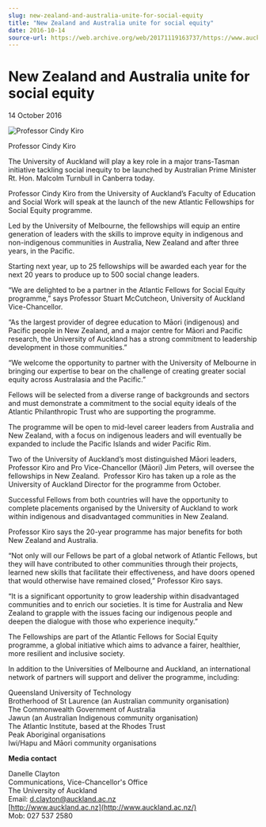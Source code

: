 ```yaml
---
slug: new-zealand-and-australia-unite-for-social-equity
title: "New Zealand and Australia unite for social equity"
date: 2016-10-14
source-url: https://web.archive.org/web/20171119163737/https://www.auckland.ac.nz/en/about/news-events-and-notices/news/news-2016/10/NZ-Aus-unite-for-social-equity.html
---
```

New Zealand and Australia unite for social equity
=================================================

14 October 2016

![Professor Cindy Kiro](https://www.auckland.ac.nz/en/about/news-events-and-notices/news/news-2016/10/NZ-Aus-unite-for-social-equity/_jcr_content/par/textimage/image.img.jpg/1476406634431.jpg "Professor Cindy Kiro")

Professor Cindy Kiro

The University of Auckland will play a key role in a major trans-Tasman initiative tackling social inequity to be launched by Australian Prime Minister Rt. Hon. Malcolm Turnbull in Canberra today.

Professor Cindy Kiro from the University of Auckland’s Faculty of Education and Social Work will speak at the launch of the new Atlantic Fellowships for Social Equity programme.

Led by the University of Melbourne, the fellowships will equip an entire generation of leaders with the skills to improve equity in indigenous and non-indigenous communities in Australia, New Zealand and after three years, in the Pacific.

Starting next year, up to 25 fellowships will be awarded each year for the next 20 years to produce up to 500 social change leaders.

“We are delighted to be a partner in the Atlantic Fellows for Social Equity programme,” says Professor Stuart McCutcheon, University of Auckland Vice-Chancellor.

“As the largest provider of degree education to Māori (indigenous) and Pacific people in New Zealand, and a major centre for Māori and Pacific research, the University of Auckland has a strong commitment to leadership development in those communities.”

“We welcome the opportunity to partner with the University of Melbourne in bringing our expertise to bear on the challenge of creating greater social equity across Australasia and the Pacific.”

Fellows will be selected from a diverse range of backgrounds and sectors and must demonstrate a commitment to the social equity ideals of the Atlantic Philanthropic Trust who are supporting the programme.

The programme will be open to mid-level career leaders from Australia and New Zealand, with a focus on indigenous leaders and will eventually be expanded to include the Pacific Islands and wider Pacific Rim.

Two of the University of Auckland’s most distinguished Māori leaders, Professor Kiro and Pro Vice-Chancellor (Māori) Jim Peters, will oversee the fellowships in New Zealand.  Professor Kiro has taken up a role as the University of Auckland Director for the programme from October.

Successful Fellows from both countries will have the opportunity to complete placements organised by the University of Auckland to work within indigenous and disadvantaged communities in New Zealand.

Professor Kiro says the 20-year programme has major benefits for both New Zealand and Australia.

“Not only will our Fellows be part of a global network of Atlantic Fellows, but they will have contributed to other communities through their projects, learned new skills that facilitate their effectiveness, and have doors opened that would otherwise have remained closed,” Professor Kiro says.

“It is a significant opportunity to grow leadership within disadvantaged communities and to enrich our societies. It is time for Australia and New Zealand to grapple with the issues facing our indigenous people and deepen the dialogue with those who experience inequity.”

The Fellowships are part of the Atlantic Fellows for Social Equity programme, a global initiative which aims to advance a fairer, healthier, more resilient and inclusive society.

In addition to the Universities of Melbourne and Auckland, an international network of partners will support and deliver the programme, including:

Queensland University of Technology  
Brotherhood of St Laurence (an Australian community organisation)  
The Commonwealth Government of Australia  
Jawun (an Australian Indigenous community organisation)  
The Atlantic Institute, based at the Rhodes Trust  
Peak Aboriginal organisations  
Iwi/Hapu and Māori community organisations  

  
**Media contact**

Danelle Clayton   
Communications, Vice-Chancellor's Office  
The University of Auckland  
Email: [d.clayton@auckland.ac.nz](mailto:d.clayton@auckland.ac.nz)  
[http://www.auckland.ac.nz](http://www.auckland.ac.nz/)  
Mob: 027 537 2580